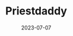 ---
title: "Priestdaddy"
authors: "Patricia Lockwood"
date: 2023-07-07
star_rating: 5
books/tags:
    - "creative nonfiction"
    - "memoir"
---